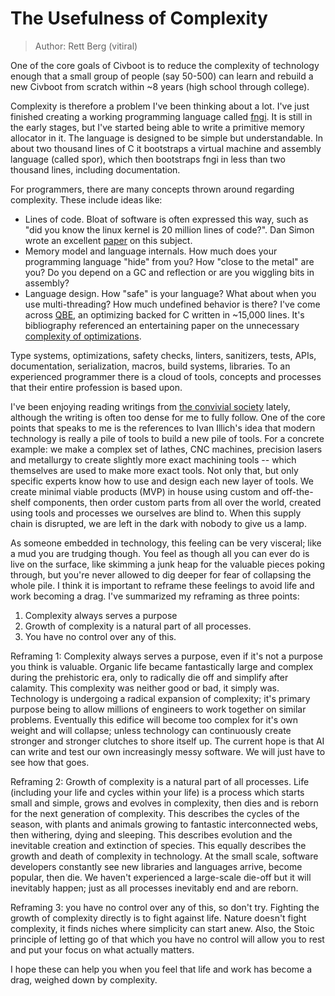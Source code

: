 # The Usefulness of Complexity
> Author: Rett Berg (vitiral)

One of the core goals of Civboot is to reduce the complexity of technology
enough that a small group of people (say 50-500) can learn and rebuild a new
Civboot from scratch within ~8 years (high school through college).

Complexity is therefore a problem I've been thinking about a lot. I've just
finished creating a working programming language called [fngi]. It is still in
the early stages, but I've started being able to write a primitive memory
allocator in it. The language is designed to be simple but understandable. In
about two thousand lines of C it bootstraps a virtual machine and assembly
language (called spor), which then bootstraps fngi in less than two thousand
lines, including documentation.

For programmers, there are many concepts thrown around regarding complexity.
These include ideas like:
* Lines of code. Bloat of software is often expressed this way, such as "did you
  know the linux kernel is 20 million lines of code?". Dan Simon wrote an
  excellent [paper][OS Complexity] on this subject.
* Memory model and language internals. How much does your programming language
  "hide" from you? How "close to the metal" are you? Do you depend on a GC and
  reflection or are you wiggling bits in assembly?
* Language design. How "safe" is your language? What about when you use
  multi-threading? How much undefined behavior is there? I've come across [QBE],
  an optimizing backed for C written in ~15,000 lines. It's bibliography
  referenced an entertaining paper on the unnecessary [complexity of
  optimizations][optimizations].

Type systems, optimizations, safety checks, linters, sanitizers, tests, APIs,
documentation, serialization, macros, build systems, libraries. To an
experienced programmer there is a cloud of tools, concepts and processes that
their entire profession is based upon.

I've been enjoying reading writings from [the convivial society][convivial]
lately, although the writing is often too dense for me to fully follow. One of
the core points that speaks to me is the references to Ivan Illich's idea that
modern technology is really a pile of tools to build a new pile of tools. For a
concrete example: we make a complex set of lathes, CNC machines, precision
lasers and metallurgy to create slightly more exact machining tools -- which
themselves are used to make more exact tools. Not only that, but only specific
experts know how to use and design each new layer of tools. We create minimal
viable products (MVP) in house using custom and off-the-shelf components, then
order custom parts from all over the world, created using tools and processes we
ourselves are blind to. When this supply chain is disrupted, we are left in the
dark with nobody to give us a lamp.

As someone embedded in technology, this feeling can be very visceral; like a mud
you are trudging though. You feel as though all you can ever do is live on the
surface, like skimming a junk heap for the valuable pieces poking through, but
you're never allowed to dig deeper for fear of collapsing the whole pile. I
think it is important to reframe these feelings to avoid life and work becoming
a drag. I've summarized my reframing as three points:

  1. Complexity always serves a purpose
  2. Growth of complexity is a natural part of all processes.
  3. You have no control over any of this.

Reframing 1: Complexity always serves a purpose, even if it's not a purpose you
think is valuable. Organic life became fantastically large and complex during
the prehistoric era, only to radically die off and simplify after calamity. This
complexity was neither good or bad, it simply was. Technology is undergoing a
radical expansion of complexity; it's primary purpose being to allow millions of
engineers to work together on similar problems. Eventually this edifice will
become too complex for it's own weight and will collapse; unless technology can
continuously create stronger and stronger clutches to shore itself up. The
current hope is that AI can write and test our own increasingly messy software.
We will just have to see how that goes.

Reframing 2: Growth of complexity is a natural part of all processes. Life
(including your life and cycles within your life) is a process which starts
small and simple, grows and evolves in complexity, then dies and is reborn for
the next generation of complexity.  This describes the cycles of the season,
with plants and animals growing to fantastic interconnected webs, then
withering, dying and sleeping. This describes evolution and the inevitable
creation and extinction of species. This equally describes the growth and death
of complexity in technology. At the small scale, software developers constantly
see new libraries and languages arrive, become popular, then die. We haven't
experienced a large-scale die-off but it will inevitably happen; just as all
processes inevitably end and are reborn.

Reframing 3: you have no control over any of this, so don't try. Fighting
the growth of complexity directly is to fight against life. Nature doesn't
fight complexity, it finds niches where simplicity can start anew. Also,
the Stoic principle of letting go of that which you have no control will
allow you to rest and put your focus on what actually matters.

I hope these can help you when you feel that life and work has become a drag,
weighed down by complexity.

[fngi]: http://github.com/civboot/fngi
[OS Complexity]: https://pspodcasting.net/dan/blog/2020/complexity.pdf
[QBE]: https://c9x.me/compile/
[optimizations]: https://c9x.me/compile/bib/ubc.pdf
[convivial]: https://theconvivialsociety.substack.com/

